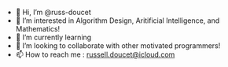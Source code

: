 - 👋 Hi, I’m @russ-doucet
- 👀 I’m interested in Algorithm Design, Aritificial Intelligence, and Mathematics!
- 🌱 I’m currently learning 
- 💞️ I’m looking to collaborate with other motivated programmers!
- 📫 How to reach me : russell.doucet@icloud.com 

<!---
russ-doucet/russ-doucet is a ✨ special ✨ repository because its `README.md` (this file) appears on your GitHub profile.
You can click the Preview link to take a look at your changes.
--->
